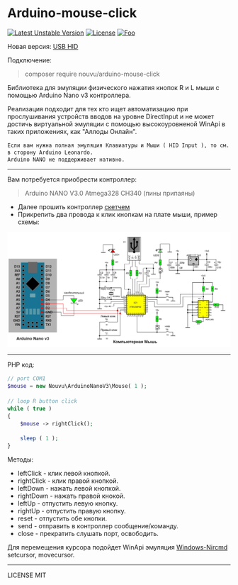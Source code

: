 # Arduino-mouse-click

[![Latest Unstable Version](https://poser.pugx.org/Nouvu/Arduino-mouse-click/v)](https://packagist.org/packages/nouvu/Arduino-mouse-click)
[![License](https://poser.pugx.org/nouvu/Arduino-mouse-click/license)](https://packagist.org/packages/nouvu/Arduino-mouse-click)
[![Foo](https://img.shields.io/badge/README-ENGLISH-blueviolet.svg?style=flat-square)](https://github-com.translate.goog/MouseZver/Arduino-mouse-click?_x_tr_sl=ru&_x_tr_tl=en)

Новая версия: [USB HID](https://github.com/MouseZver/Arduino-hid)

Подключение:

> composer require nouvu/arduino-mouse-click

Библиотека для эмуляции физического нажатия кнопок R и L мыши с помощью Arduino Nano v3 контроллера.

Реализация подходит для тех кто ищет автоматизацию при прослушивания устройств вводов на уровне DirectInput и не может достичь виртуальной эмуляции с помощью высокоуровненой WinApi в таких приложениях, как "Аллоды Онлайн".

```
Если вам нужна полная эмуляция Клавиатуры и Мыши ( HID Input ), то см. в сторону Arduino Leonardo.
Arduino NANO не поддерживает нативно.
```

---

Вам потребуется приобрести контроллер:

> Arduino NANO V3.0 Atmega328 CH340 (пины припаяны)

-   Далее прошить контроллер [скетчем](https://github.com/MouseZver/Arduino-mouse-click/blob/master/ArduinoSketch/mouse.ino)
-   Прикрепить два провода к клик кнопкам на плате мыши, пример схемы:

![Image alt](https://github.com/MouseZver/Arduino-mouse-click/blob/master/ArduinoSketch/mouse.drawio.png)

---

PHP код:

```php
// port COM1
$mouse = new Nouvu\ArduinoNanoV3\Mouse( 1 );

// loop R button click
while ( true )
{
	$mouse -> rightClick();

	sleep ( 1 );
}
```

Методы:

-   leftClick - клик левой кнопкой.
-   rightClick - клик правой кнопкой.
-   leftDown - нажать левой кнопкой.
-   rightDown - нажать правой кнокой.
-   leftUp - отпустить левую кнопку.
-   rightUp - отпустить правую кнопку.
-   reset - отпустить обе кнопки.
-   send - отправить в контроллер сообщение/команду.
-   close - прекратить слушать порт, освободить.

Для перемещения курсора подойдет WinApi эмуляция [Windows-Nircmd](https://github.com/MouseZver/Windows-Nircmd) setcursor, movecursor.

---

LICENSE MIT

